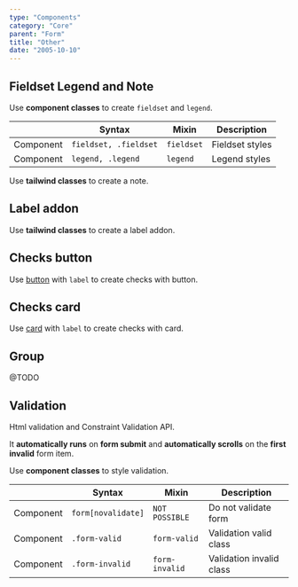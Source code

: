 ```yaml
---
type: "Components"
category: "Core"
parent: "Form"
title: "Other"
date: "2005-10-10"
---
```


## Fieldset Legend and Note

Use **component classes** to create `fieldset` and `legend`.

<div class="table-scroll">

|                      | Syntax                          | Mixin            | Description                   |
| ----------------------- | ----------------------------------------- | -----------------------------| ----------------------------- |
| Component                  | `fieldset, .fieldset`                     | `fieldset`                | Fieldset styles            |
| Component                  | `legend, .legend`                     | `legend`                | Legend styles            |

</div>

Use **tailwind classes** to create a note.

<demo>
  <demovanilla src="vanilla/components/core/form/fieldset-legend">
  </demovanilla>
</demo>

## Label addon

Use **tailwind classes** to create a label addon.

<demo>
  <demovanilla src="vanilla/components/core/form/label-addon">
  </demovanilla>
</demo>

## Checks button

Use [button](/components/core/button) with `label` to create checks with button.

<demo>
  <demovanilla src="vanilla/components/core/form/checks-button">
  </demovanilla>
</demo>

## Checks card

Use [card](/components/core/card) with `label` to create checks with card.

<demo>
  <demovanilla src="vanilla/components/core/form/checks-card">
  </demovanilla>
</demo>

## Group

@TODO

## Validation

Html validation and Constraint Validation API.

It **automatically runs** on **form submit** and **automatically scrolls** on the **first invalid** form item.

Use **component classes** to style validation.

<div class="table-scroll">

|                      | Syntax                          | Mixin            | Description                   |
| ----------------------- | ----------------------------------------- | -----------------------------| ----------------------------- |
| Component                  | `form[novalidate]`                     | `NOT POSSIBLE`                | Do not validate form            |
| Component                  | `.form-valid`                     | `form-valid`                | Validation valid class            |
| Component                  | `.form-invalid`                     | `form-invalid`                | Validation invalid class            |

</div>

<demo>
  <demovanilla src="vanilla/components/core/form/validation">
  </demovanilla>
</demo>
